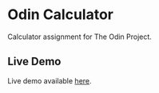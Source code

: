 # Odin Calculator
Calculator assignment for The Odin Project.

## Live Demo
Live demo available [here](https://roblaughlin.github.io/odin-calculator).

